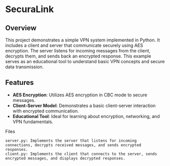 # SecuraLink

## Overview

This project demonstrates a simple VPN system implemented in Python. It includes a client and server that communicate securely using AES encryption. The server listens for incoming messages from the client, decrypts them, and sends back an encrypted response. This example serves as an educational tool to understand basic VPN concepts and secure data transmission.

## Features

- **AES Encryption**: Utilizes AES encryption in CBC mode to secure messages.
- **Client-Server Model**: Demonstrates a basic client-server interaction with encrypted communication.
- **Educational Tool**: Ideal for learning about encryption, networking, and VPN fundamentals.

Files

    server.py: Implements the server that listens for incoming connections, decrypts received messages, and sends encrypted responses.
    client.py: Implements the client that connects to the server, sends encrypted messages, and displays decrypted responses.
